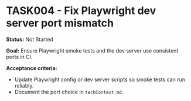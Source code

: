 # TASK004 - Fix Playwright dev server port mismatch

**Status:** Not Started

**Goal:** Ensure Playwright smoke tests and the dev server use consistent ports in CI.

**Acceptance criteria:**

- Update Playwright config or dev server scripts so smoke tests can run reliably.
- Document the port choice in `techContext.md`.
